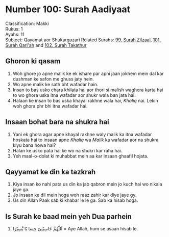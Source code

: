 # Number 100: Surah Aadiyaat

Classification: Makki  
Rukus: 1  
Ayahs: 11  
Subject: Qayamat aor Shukarguzari
Related Surahs: [99. Surah Zilzaal](99_Surah_Zilzaal.md), [101. Surah Qari'ah](101_Surah_Qari'ah.md) and [102. Surah Takathur](102_Surah_Takathur.md)

## Ghoron ki qasam

1. Woh ghore jo apne malik ke ek ishare par apni jaan jokhem mein dal kar dushman ke safon me ghuss jaty hein.
2. Wo apne malik ke sath bht wafadar hain.
3. Insan to bas usko chara khilata hai aor thori si malish waghera karta hai to wo ghora uska itna wafadar aor shukr wala ban jata hai.
4. Halaan ke insan to bas uska khayal rakhne wala hai, *Khaliq* nai. Lekin woh ghora phr bhi itna wafadar hai.

## Insaan bohat bara na shukra hai

1. Yani ek ghora agar apne khayal rakhne waly malik ka itna wafadar hoskata hai to insaan apne *Khaliq* wa *Malik* ka wafadar aor na shukra kiyu bana howa hai?
2. Halan ke usko pata hai ke wo na shukri kar raha hai.
3. Yeh maal-o-dolat ki muhabbat mein aa kar insaan ghaafil hojata.

## Qayyamat ke din ka tazkrah

1. Kiya insan ko nahi pata us din ka jab qabron mein jo kuch hai wo nikala jaye ga.
2. Jo insaan ke dil mein hoga woh raaz zahir kar diye jaye gy.
3. Us din Allah Paak sab ki khabar le le ga. Sab ka hisab hoga.

## Is Surah ke baad mein yeh Dua parhein

1. اَللّٰهُمَّ حَاسِبْنِىْ حِسَا بًا يَّسِيْرًا = Aye Allah, hum se asaan hisab le.
